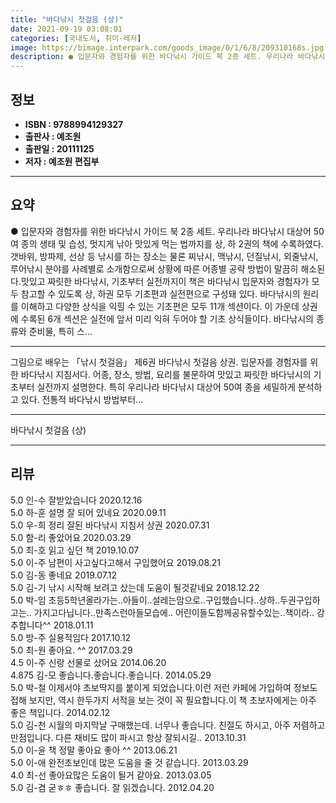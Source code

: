```yaml
---
title: "바다낚시 첫걸음 (상)"
date: 2021-09-19 03:08:01
categories: [국내도서, 취미-레저]
image: https://bimage.interpark.com/goods_image/0/1/6/8/209310168s.jpg
description: ● 입문자와 경험자를 위한 바다낚시 가이드 북 2종 세트. 우리나라 바다낚시 대상어 50여 종의 생태 및 습성, 멋지게 낚아 맛있게 먹는 법까지를 상, 하 2권의 책에 수록하였다. 갯바위, 방파제, 선상 등 낚시를 하는 장소는 물론 찌낚시, 맥낚시, 던질낚시, 외줄낚시, 루어낚시 분야
---
```


## **정보**

- **ISBN : 9788994129327**
- **출판사 : 예조원**
- **출판일 : 20111125**
- **저자 : 예조원 편집부**

------



## **요약**

●  입문자와 경험자를 위한 바다낚시 가이드 북 2종 세트. 우리나라 바다낚시 대상어 50여 종의 생태 및 습성, 멋지게 낚아 맛있게 먹는 법까지를 상, 하 2권의 책에 수록하였다. 갯바위, 방파제, 선상 등 낚시를 하는 장소는 물론 찌낚시, 맥낚시, 던질낚시, 외줄낚시, 루어낚시 분야를 사례별로 소개함으로써 상황에 따른 어종별 공략 방법이 말끔히 해소된다.맛있고 짜릿한 바다낚시, 기초부터 실전까지이 책은 바다낚시 입문자와 경험자가 모두 참고할 수 있도록 상, 하권 모두 기초편과 실전편으로 구성돼 있다. 바다낚시의 원리를 이해하고 다양한 상식을 익힐 수 있는 기초편은 모두 11개 섹션이다. 이 가운데 상권에 수록된 6개 섹션은 실전에 앞서 미리 익혀 두어야 할 기초 상식들이다. 바다낚시의 종류와 준비물, 특히 스...

------

그림으로 배우는 「낚시 첫걸음」 제6권 바다낚시 첫걸음 상권. 입문자를 경험자를 위한 바다낚시 지침서다. 어종, 장소, 방법, 요리를 불문하여 맛있고 짜릿한 바다낚시의 기초부터 실전까지 설명한다. 특히 우리나라 바다낚시 대상어 50여 종을 세밀하게 분석하고 있다. 전통적 바다낚시 방법부터... 

------


바다낚시 첫걸음 (상) 

------


## **리뷰** 

5.0 인-수 잘받았습니다 2020.12.16 <br/>5.0 하-훈 설명 잘 되어 있네요 2020.09.11 <br/>5.0 우-희 정리 잘된 바다낚시 지침서 상권 2020.07.31 <br/>5.0 함-리 좋았어요 2020.03.29 <br/>5.0 최-호 읽고 싶던 책 2019.10.07 <br/>5.0 이-주 남편이 사고싶다고해서 구입했어요 2019.08.21 <br/>5.0 김-동 좋네요 2019.07.12 <br/>5.0 김-기 낚시 시작해 보려고 샀는데 도움이 될것같네요 2018.12.22 <br/>5.0 박-임 초등5학년올라가는..아들이..설레는맘으로..구입했습니다..상하..두권구입하고는..
가지고다닙니다..만족스런아들모습에..
어린이들도함께공유할수있는..책이라..
강추합니다^^ 2018.01.11 <br/>5.0 방-주 실용적임다 2017.10.12 <br/>5.0 최-원 좋아요. ^^ 2017.03.29 <br/>4.5 이-주 신랑 선물로 샀어요 2014.06.20 <br/>4.875 김-모 좋습니다.좋습니다.좋습니다. 2014.05.29 <br/>5.0 박-철 이제서야 초보딱지를 붙이게 되었습니다.이런 저런 카페에 가입하여 정보도 접해 보지만, 역시 한두가지 서적을 보는 것이 꼭 필요합니다.이 책 초보자에게는 아주 좋은 책입니다. 2014.02.12 <br/>5.0 김-천 시월의 마지막날 구매했는데. 너무나 좋습니다. 친절도 하시고, 아주 저렴하고 만점입니다. 다른 채비도 많이 파시고 항상 잘되시길.. 2013.10.31 <br/>5.0 이-윤 책 정말 좋아요 좋아 ^^ 2013.06.21 <br/>5.0 이-애 완전초보인데 많은 도움을 줄 것 같습니다. 2013.03.29 <br/>4.0 최-선 좋아요많은 도움이 될거 같아요. 2013.03.05 <br/>5.0 김-겸 굳ㅎㅎ 좋습니다. 잘 읽겠습니다. 2012.04.20 <br/>